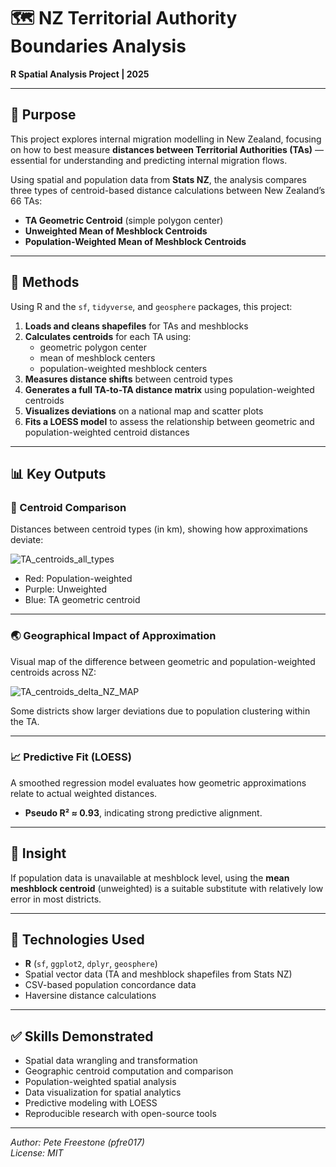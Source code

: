 # 🗺️ NZ Territorial Authority Boundaries Analysis  
**R Spatial Analysis Project | 2025**

---

## 🎯 Purpose  
This project explores internal migration modelling in New Zealand, focusing on how to best measure **distances between Territorial Authorities (TAs)** — essential for understanding and predicting internal migration flows.

Using spatial and population data from **Stats NZ**, the analysis compares three types of centroid-based distance calculations between New Zealand’s 66 TAs:

- **TA Geometric Centroid** (simple polygon center)
- **Unweighted Mean of Meshblock Centroids**
- **Population-Weighted Mean of Meshblock Centroids**

---

## 🧪 Methods  
Using R and the `sf`, `tidyverse`, and `geosphere` packages, this project:

1. **Loads and cleans shapefiles** for TAs and meshblocks  
2. **Calculates centroids** for each TA using:
   - geometric polygon center  
   - mean of meshblock centers  
   - population-weighted meshblock centers  
3. **Measures distance shifts** between centroid types  
4. **Generates a full TA-to-TA distance matrix** using population-weighted centroids  
5. **Visualizes deviations** on a national map and scatter plots  
6. **Fits a LOESS model** to assess the relationship between geometric and population-weighted centroid distances

---

## 📊 Key Outputs  

### 📌 Centroid Comparison  
Distances between centroid types (in km), showing how approximations deviate:

![TA_centroids_all_types](https://github.com/user-attachments/assets/0033e0a0-cd24-4650-8517-0fd4ed56251c)

- Red: Population-weighted  
- Purple: Unweighted  
- Blue: TA geometric centroid  

---

### 🌏 Geographical Impact of Approximation  
Visual map of the difference between geometric and population-weighted centroids across NZ:

![TA_centroids_delta_NZ_MAP](https://github.com/user-attachments/assets/e71323fc-7792-4161-9f8f-68f3fbc25a45)

Some districts show larger deviations due to population clustering within the TA.

---

### 📈 Predictive Fit (LOESS)  
A smoothed regression model evaluates how geometric approximations relate to actual weighted distances.

- **Pseudo R² ≈ 0.93**, indicating strong predictive alignment.

---

## 🧠 Insight  
If population data is unavailable at meshblock level, using the **mean meshblock centroid** (unweighted) is a suitable substitute with relatively low error in most districts.

---

## 📂 Technologies Used  
- **R** (`sf`, `ggplot2`, `dplyr`, `geosphere`)  
- Spatial vector data (TA and meshblock shapefiles from Stats NZ)  
- CSV-based population concordance data  
- Haversine distance calculations  

---

## ✅ Skills Demonstrated  
- Spatial data wrangling and transformation  
- Geographic centroid computation and comparison  
- Population-weighted spatial analysis  
- Data visualization for spatial analytics  
- Predictive modeling with LOESS  
- Reproducible research with open-source tools  

---

*Author: Pete Freestone (pfre017)  
License: MIT*
